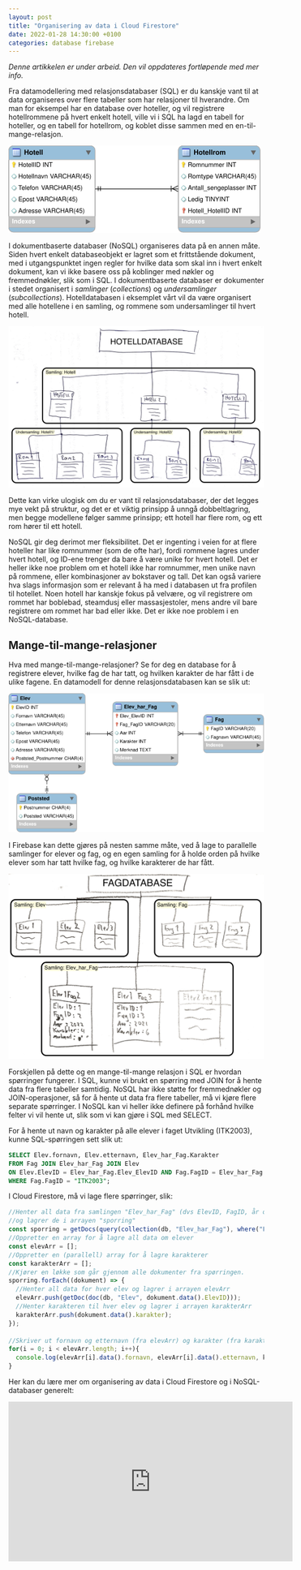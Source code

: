 ```yaml
---
layout: post
title: "Organisering av data i Cloud Firestore"
date: 2022-01-28 14:30:00 +0100
categories: database firebase
---
```

_Denne artikkelen er under arbeid. Den vil oppdateres fortløpende med mer info._

Fra datamodellering med relasjonsdatabaser (SQL) er du kanskje vant til at data organiseres over flere tabeller som har relasjoner til hverandre. Om man for eksempel har en database over hoteller, og vil registrere hotellrommene på hvert enkelt hotell, ville vi i SQL ha lagd en tabell for hoteller, og en tabell for hotellrom, og koblet disse sammen med en en-til-mange-relasjon.

![Databasemodell av database for hotell og hotellrom](/img/2022-02-04-organisering-av-data-i-cloud-firestore/Hotell_db_mod.svg)

I dokumentbaserte databaser (NoSQL) organiseres data på en annen måte. Siden hvert enkelt databaseobjekt er lagret som et frittstående dokument, med i utgangspunktet ingen regler for hvilke data som skal inn i hvert enkelt dokument, kan vi ikke basere oss på koblinger med nøkler og fremmednøkler, slik som i SQL. I dokumentbaserte databaser er dokumenter i stedet organisert i _samlinger_ (_collections_) og _undersamlinger_ (_subcollections_). Hotelldatabasen i eksemplet vårt vil da være organisert med alle hotellene i en samling, og rommene som undersamlinger til hvert hotell.

![Modell av dokumentdatabase med samlinger, dokumenter og undersamlinger](/img/2022-02-04-organisering-av-data-i-cloud-firestore/dokumentdatabase-modell-hotell.jpg)

Dette kan virke ulogisk om du er vant til relasjonsdatabaser, der det legges mye vekt på struktur, og det er et viktig prinsipp å unngå dobbeltlagring, men begge modellene følger samme prinsipp; ett hotell har flere rom, og ett rom hører til ett hotell. 

NoSQL gir deg derimot mer fleksibilitet. Det er ingenting i veien for at flere hoteller har like romnummer (som de ofte har), fordi rommene lagres under hvert hotell, og ID-ene trenger da bare å være unike for hvert hotell. Det er heller ikke noe problem om et hotell ikke har romnummer, men unike navn på rommene, eller kombinasjoner av bokstaver og tall. Det kan også variere hva slags informasjon som er relevant å ha med i databasen ut fra profilen til hotellet. Noen hotell har kanskje fokus på velvære, og vil registrere om rommet har boblebad, steamdusj eller massasjestoler, mens andre vil bare registrere om rommet har bad eller ikke. Det er ikke noe problem i en NoSQL-database.

## Mange-til-mange-relasjoner
Hva med mange-til-mange-relasjoner? Se for deg en database for å registrere elever, hvilke fag de har tatt, og hvilken karakter de har fått i de ulike fagene. En datamodell for denne relasjonsdatabasen kan se slik ut:

![Databasemodell av database for elever og fag](/img/2022-02-04-organisering-av-data-i-cloud-firestore/elev_fag_dbmod.svg)

I Firebase kan dette gjøres på nesten samme måte, ved å lage to parallelle samlinger for elever og fag, og en egen samling for å holde orden på hvilke elever som har tatt hvilke fag, og hvilke karakterer de har fått. 

![Modell av dokumentdatabase med parallelle samlinger og dokumenter](/img/2022-02-04-organisering-av-data-i-cloud-firestore/dokumentdatabase-modell-elev_fag.jpg)

Forskjellen på dette og en mange-til-mange relasjon i SQL er hvordan spørringer fungerer. I SQL, kunne vi brukt en spørring med JOIN for å hente data fra flere tabeller samtidig. NoSQL har ikke støtte for fremmednøkler og JOIN-operasjoner, så for å hente ut data fra flere tabeller, må vi kjøre flere separate spørringer. I NoSQL kan vi heller ikke definere på forhånd hvilke felter vi vil hente ut, slik som vi kan gjøre i SQL med SELECT.

For å hente ut navn og karakter på alle elever i faget Utvikling (ITK2003), kunne SQL-spørringen sett slik ut:
```sql
SELECT Elev.fornavn, Elev.etternavn, Elev_har_Fag.Karakter
FROM Fag JOIN Elev_har_Fag JOIN Elev
ON Elev.ElevID = Elev_har_Fag.Elev_ElevID AND Fag.FagID = Elev_har_Fag.Fag_FagID
WHERE Fag.FagID = "ITK2003";
```

I Cloud Firestore, må vi lage flere spørringer, slik:
```javascript
//Henter all data fra samlingen "Elev_har_Fag" (dvs ElevID, FagID, år og karakter) der FagID er ITK2003, 
//og lagrer de i arrayen "sporring"
const sporring = getDocs(query(collection(db, "Elev_har_Fag"), where("FagID", "==", "ITK2003");
//Oppretter en array for å lagre all data om elever 
const elevArr = [];
//Oppretter en (parallell) array for å lagre karakterer
const karakterArr = [];
//Kjører en løkke som går gjennom alle dokumenter fra spørringen.
sporring.forEach((dokument) => {
  //Henter all data for hver elev og lagrer i arrayen elevArr
  elevArr.push(getDoc(doc(db, "Elev", dokument.data().ElevID)));
  //Henter karakteren til hver elev og lagrer i arrayen karakterArr
  karakterArr.push(dokument.data().karakter);  
});

//Skriver ut fornavn og etternavn (fra elevArr) og karakter (fra karakterArr) til alle elever
for(i = 0; i < elevArr.length; i++){
  console.log(elevArr[i].data().fornavn, elevArr[i].data().etternavn, karakterArr[i];
}
```

Her kan du lære mer om organisering av data i Cloud Firestore og i NoSQL-databaser generelt:
<iframe width="560" height="315" src="https://www.youtube-nocookie.com/embed/v_hR4K4auoQ" title="YouTube video player" frameborder="0" allow="accelerometer; autoplay; clipboard-write; encrypted-media; gyroscope; picture-in-picture" allowfullscreen></iframe>
